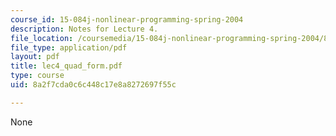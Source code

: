 ```yaml
---
course_id: 15-084j-nonlinear-programming-spring-2004
description: Notes for Lecture 4.
file_location: /coursemedia/15-084j-nonlinear-programming-spring-2004/8a2f7cda0c6c448c17e8a8272697f55c_lec4_quad_form.pdf
file_type: application/pdf
layout: pdf
title: lec4_quad_form.pdf
type: course
uid: 8a2f7cda0c6c448c17e8a8272697f55c

---
```

None